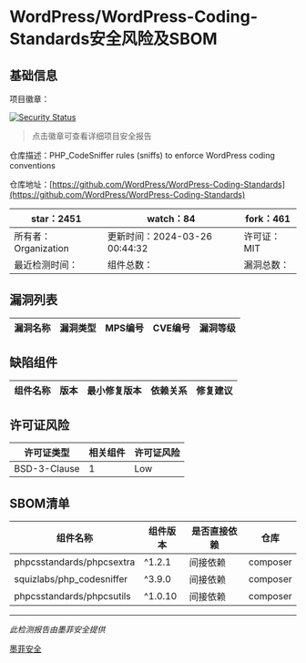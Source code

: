 # WordPress/WordPress-Coding-Standards安全风险及SBOM

## 基础信息

项目徽章：

[![Security Status](https://www.murphysec.com/platform3/v31/badge/1773072061299167232.svg)](https://www.murphysec.com/console/report/1765089741855166464/1773072061299167232)

> 点击徽章可查看详细项目安全报告

仓库描述：PHP_CodeSniffer rules (sniffs) to enforce WordPress coding conventions

仓库地址：[https://github.com/WordPress/WordPress-Coding-Standards](https://github.com/WordPress/WordPress-Coding-Standards)

| star：2451 | watch：84 | fork：461 |
| ----------- | -------------- | ------------ |
| 所有者：Organization | 更新时间：2024-03-26 00:44:32 | 许可证：MIT |
| 最近检测时间： | 组件总数： | 漏洞总数： |




## 漏洞列表

| 漏洞名称 | 漏洞类型 | MPS编号 | CVE编号 | 漏洞等级 |
| ------- | ------ | ------- | ------ | ----- |





## 缺陷组件

| 组件名称 | 版本 | 最小修复版本 | 依赖关系 | 修复建议 |
| -------- | ---- | ------------ | -------- | -------- |





## 许可证风险

| 许可证类型 | 相关组件 | 许可证风险 |
| ---------- | -------- | ---------- |
|BSD-3-Clause|1|Low|




## SBOM清单

| 组件名称 | 组件版本 | 是否直接依赖 | 仓库 |
| -------- | -------- | ------------ | ---- |
|phpcsstandards/phpcsextra|^1.2.1|间接依赖|composer|
|squizlabs/php_codesniffer|^3.9.0|间接依赖|composer|
|phpcsstandards/phpcsutils|^1.0.10|间接依赖|composer|


------

*此检测报告由墨菲安全提供*

[墨菲安全](www.murphysec.com)